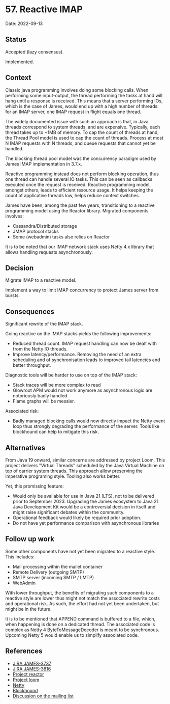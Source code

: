 # 57. Reactive IMAP

Date: 2022-09-13

## Status

Accepted (lazy consensus).

Implemented. 

## Context

Classic java programming involves doing some blocking calls. When performing some input-output, the
thread performing the tasks at hand will hang until a response is received. This means that a server 
performing IOs, which is the case of James, would end up with a high number of threads: for an IMAP
server, one IMAP request in flight equals one thread.

The widely documented issue with such an approach is that, in Java threads correspond to system threads,
and are expensive. Typically, each thread takes up to ~1MB of memory. To cap the count of threads at 
hand, the Thread Pool model is used to cap the count of threads. Process at most N IMAP requests with
N threads, and queue requests that cannot yet be handled.

The blocking thread pool model was the concurrency paradigm used by James IMAP implementation in 3.7.x.

Reactive programming instead does not perform blocking operation, thus one thread can handle several
IO tasks. This can be seen as callbacks executed once the request is received. Reactive programming model,
amongst others, leads to efficient resource usage. It helps keeping the count of applicative threads 
low, helps reduce context switches.

James have been, among the past few years, transitioning to a reactive programming model using the
Reactor library. Migrated components involves:
 - Cassandra/Distributed storage
 - JMAP protocol stacks
 - Some (webadmin) tasks also relies on Reactor

It is to be noted that our IMAP network stack uses Netty 4.x library that allows handling requests
asynchronously.

## Decision

Migrate IMAP to a reactive model.

Implement a way to limit IMAP concurrency to protect James server from bursts.

## Consequences

Significant rewrite of the IMAP stack.

Going reactive on the IMAP stacks yields the following improvements:
 - Reduced thread count. IMAP request handling can now be dealt with from the Netty IO threads.
 - Improve latency/performance. Removing the need of an extra scheduling and of synchronisation
 leads to improved tail latencies and better throughput.
 
Diagnostic tools will be harder to use on top of the IMAP stack:
 - Stack traces will be more complex to read
 - Glowroot APM would not work anymore as asynchronous logic are notoriously badly handled
 - Flame graphs will be messier.
 
Associated risk:
 - Badly managed blocking calls would now directly impact the Netty event loop thus strongly degrading the performance
 of the server. Tools like blockhound can help to mitigate this risk.

## Alternatives

From Java 19 onward, similar concerns are addressed by project Loom. This project delivers "Virtual Threads" scheduled
by the Java Virtual Machine on top of carrier system threads. This approach allow preserving the imperative programing
style. Tooling also works better.

Yet, this promissing feature:

 - Would only be available for use in Java 21 (LTS), not to be delivered prior to September 2023. Upgrading the James
 ecosystem to Java 21 Java Development Kit would be a controversial decision in itself and might raise significant debates
 within the community.
 - Operational feedback would likely be required prior adoption.
 - Do not have yet performance comparison with asynchronous libraries

## Follow up work

Some other components have not yet been migrated to a reactive style. This includes:

 - Mail processing within the mailet container
 - Remote Delivery (outgoing SMTP)
 - SMTP server (incoming SMTP / LMTP)
 - WebAdmin
 
With lower throughput, the benefits of migrating such components to a reactive style are lower thus might not match the
associated rewrite costs and operational risk. As such, the effort had not yet been undertaken, but might be in the future.

It is to be mentioned that APPEND command is buffered to a file, which, when happening is done on a dedicated thread. The
associated code is complex as Netty 4 ByteToMessageDecoder is meant to be synchronous. Upcoming Netty 5 would enable us
to simplify associated code.

## References

- [JIRA JAMES-3737](https://issues.apache.org/jira/browse/JAMES-3737)
- [JIRA JAMES-3816](https://issues.apache.org/jira/browse/JAMES-3816)
- [Project reactor](https://projectreactor.io/)
- [Project loom](https://wiki.openjdk.org/display/loom/Main)
- [Netty](https://netty.io/)
- [Blockhound](https://github.com/reactor/BlockHound)
- [Discussion on the mailing list](https://www.mail-archive.com/server-dev@james.apache.org/msg72113.html)